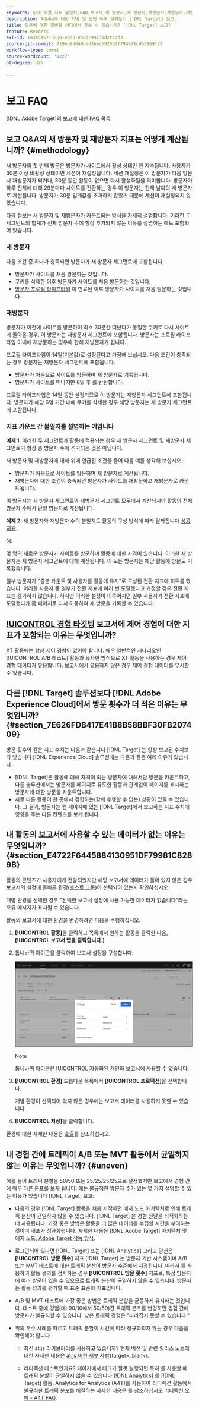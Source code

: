 ```yaml
---
keywords: 문제 해결;지표 불일치;FAQ;보고서;새 방문자;새 방문자;재방문자;재방문자;재방문;새 방문
description: Adobe에 대한 FAQ 및 답변 목록 살펴보기 [!DNL Target] 보고.
title: 질문에 대한 답변을 어디에서 찾을 수 있습니까? [!DNL Target] 보고?
feature: Reports
exl-id: 1a345a67-5050-4bd3-858d-99731d2c1dd3
source-git-commit: 719eb95049dad3bee5925dff794871cd65969f79
workflow-type: tm+mt
source-wordcount: '1227'
ht-degree: 32%

---
```


# 보고 FAQ

[!DNL Adobe Target]의 보고에 대한 FAQ 목록

## 보고 Q&amp;A의 새 방문자 및 재방문자 지표는 어떻게 계산됩니까? {#methodology}

새 방문자의 첫 번째 방문은 방문자가 사이트에서 활성 상태인 한 지속됩니다.
사용자가 30분 이상 비활성 상태이면 세션이 재설정됩니다. 세션 재설정은 이 방문자가 다음 방문 시 재방문자가 되거나, 30분 동안 활동이 없으면 다시 활성화됨을 의미합니다.
방문자가 하루 전체에 대해 29분마다 사이트를 전환하는 경우 이 방문자는 전체 날짜의 새 방문자로 계산됩니다. 방문자가 30분 임계값을 초과하지 않았기 때문에 세션이 재설정되지 않았습니다.

다음 정보는 새 방문자 및 재방문자가 카운트되는 방식을 자세히 설명합니다. 이러한 두 세그먼트의 합계가 전체 방문자 수에 항상 추가되지 않는 이유를 설명하는 예도 포함되어 있습니다.

### 새 방문자

다음 조건 중 하나가 충족되면 방문자가 새 방문자 세그먼트에 포함됩니다.

* 방문자가 사이트를 처음 방문하는 것입니다.
* 쿠키를 삭제한 이후 방문자가 사이트를 처음 방문하는 것입니다.
* [방문자 프로필 라이프타임](/help/main/c-target/c-visitor-profile/visitor-profile-lifetime.md) 이 만료된 이후 방문자가 사이트를 처음 방문하는 것입니다.

### 재방문자

방문자가 이전에 사이트를 방문하여 최소 30분간 떠났다가 동일한 쿠키로 다시 사이트에 돌아온 경우, 이 방문자는 재방문자 세그먼트에 포함됩니다. 방문자는 프로필 라이프타임 이내에 재방문하는 경우에 한해 재방문자가 됩니다.

프로필 라이프타임이 14일(기본값)로 설정된다고 가정해 보십시오. 다음 조건이 충족되는 경우 방문자는 재방문자 세그먼트에 포함됩니다.

* 방문자가 처음으로 사이트를 방문하며 새 방문자로 기록됩니다.
* 방문자가 사이트를 떠나지만 6일 후 를 반환합니다.

프로필 라이프타임은 14일 동안 설정되므로 이 방문자는 재방문자 세그먼트에 포함됩니다. 방문자가 해당 6일 기간 내에 쿠키를 삭제한 경우 해당 방문자는 새 방문자 세그먼트에 포함됩니다.

### 지표 카운트 간 불일치를 설명하는 예입니다

**예제 1**: 이러한 두 세그먼트가 활동에 적용되는 경우 새 방문자 세그먼트 및 재방문자 세그먼트가 항상 총 방문자 수에 추가되는 것은 아닙니다.

새 방문자 및 재방문자에 대해 위에 언급된 조건을 들어 다음 예를 생각해 보십시오.

* 방문자가 처음으로 사이트를 방문하며 새 방문자로 계산됩니다.
* 재방문자에 대한 조건이 충족되면 방문자가 사이트를 재방문하고 재방문자로 카운트됩니다.

이 방문자는 새 방문자 세그먼트와 재방문자 세그먼트 모두에서 계산되지만 활동의 전체 방문자 수에서 단일 방문자로 계산됩니다.

**예제 2**: 새 방문자와 재방문자 수의 불일치도 활동의 구성 방식에 따라 달라집니다 [성공 지표](/help/main/c-activities/r-success-metrics/success-metrics.md).

예:

몇 명의 새로운 방문자가 사이트를 방문하며 활동에 대한 자격이 있습니다. 이러한 새 방문자는 새 방문자 세그먼트에 대해 계산됩니다. 이 모든 방문자는 해당 활동에 방문도 기록했습니다.

일부 방문자가 &quot;증분 카운트 및 사용자를 활동에 유지&quot;로 구성된 전환 지표에 히트를 했습니다. 이러한 사용자 중 일부가 전환 지표에 여러 번 도달했다고 가정할 경우 전환 지표는 증가하지 않습니다. 하지만 이러한 설정이 이루어지면 일부 사용자가 전환 지표에 도달했다가 홈 페이지로 다시 이동하여 새 방문을 기록할 수 있습니다.

## [!UICONTROL 경험 타깃팅](XT) 보고서에 제어 경험에 대한 지표가 포함되는 이유는 무엇입니까?

XT 활동에는 항상 제어 경험이 있어야 합니다. 매우 일반적인 시나리오인 [!UICONTROL A/B 테스트] 활동과 유사한 방식으로 XT 활동을 사용하는 경우 제어 경험 데이터가 유용합니다. 보고서에서 유용하지 않은 경우 제어 경험 데이터를 무시할 수 있습니다.

## 다른 [!DNL Target] 솔루션보다 [!DNL Adobe Experience Cloud]에서 방문 횟수가 더 적은 이유는 무엇입니까? {#section_7E626FDB417E41B8B58BBF30FB207409}

방문 횟수와 같은 지표 수치는 다음과 같습니다 [!DNL Target] 는 항상 보고된 수치보다 낮습니다 [!DNL Experience Cloud] 솔루션에는 다음과 같은 여러 이유가 있습니다.

* [!DNL Target]은 활동에 대해 자격이 되는 방문자에 대해서만 방문을 카운트하고, 다른 솔루션에서는 방문자를 페이지로 유도한 활동과 관계없이 페이지를 표시하는 방문자에 대한 방문을 카운트합니다.
* 서로 다른 활동이 한 곳에서 경합하는(함께 수행할 수 없는) 상황이 있을 수 있습니다. 그 결과, 방문자는 웹 페이지에 있는 [!DNL Target]에서 보고하는 지표 수치에 영향을 주는 다른 컨텐츠를 보게 됩니다.

## 내 활동의 보고서에 사용할 수 있는 데이터가 없는 이유는 무엇입니까? {#section_E4722F6445884130951DF79981C8289B}

활동의 콘텐츠가 사용자에게 전달되었지만 해당 보고서에 데이터가 들어 있지 않은 경우 보고서의 설정에 올바른 환경([호스트 그룹](/help/main/administrating-target/hosts.md))이 선택되어 있는지 확인하십시오.

개발 환경을 선택한 경우 &quot;선택한 보고서 설정에 사용 가능한 데이터가 없습니다&quot;라는 오류 메시지가 표시될 수 있습니다.

활동의 보고서에 대한 환경을 변경하려면 다음을 수행하십시오.

1. **[!UICONTROL 활동]**&#x200B;을 클릭하고 목록에서 원하는 활동을 클릭한 다음, **[!UICONTROL 보고서 탭을 클릭합니다.]**
1. 톱니바퀴 아이콘을 클릭하여 보고서 설정을 구성합니다.

   ![A/B 설정 대화 상자](/help/main/c-reports/c-report-settings/assets/ab_settings_dialog.png)

   >[!NOTE]
   >
   >톱니바퀴 아이콘은 [!UICONTROL 자동화된 개인화](AP) 보고서에 사용할 수 없습니다.

1. **[!UICONTROL 환경]** 드롭다운 목록에서 **[!UICONTROL 프로덕션]**&#x200B;을 선택합니다.

   개발 환경이 선택되어 있지 않은 경우에는 보고서 데이터를 사용하지 못할 수 있습니다.

1. **[!UICONTROL 저장]**&#x200B;을 클릭합니다.

환경에 대한 자세한 내용은 [호출](/help/main/administrating-target/hosts.md#concept_516BB01EBFBD4449AB03940D31AEB66E)를 참조하십시오.

## 내 경험 간에 트래픽이 A/B 또는 MVT 활동에서 균일하지 않는 이유는 무엇입니까? {#uneven}

예를 들어 트래픽 분할을 50/50 또는 25/25/25/25으로 설정했지만 보고에서 경험 간에 매우 다른 분포를 보게 됩니다. 에는 불규칙한 방문자 수가 있는 몇 가지 설명할 수 있는 이유가 있습니다 [!DNL Target] 보고:

* 다음의 경우 [!DNL Target] 활동을 처음 시작하면 에지 노드 아키텍처로 인해 트래픽 분산이 균일하지 않을 수 있습니다. [!DNL Target] 은 경험 전달을 최적화하는 데 사용됩니다. 가장 좋은 방법은 활동을 더 많은 데이터를 수집할 시간을 부여하는 것이며 배포가 정규화됩니다. 자세한 내용은 [!DNL Adobe Target] 아키텍처 및 에지 노드, [Adobe Target 작동 방식](/help/main/c-intro/how-target-works.md).
* 로그인되어 있다면 [!DNL Target] 또는 [!DNL Analytics] 그리고 당신은 **[!UICONTROL 방문 횟수]** 지표 [!DNL Target] 는 방문자 기반 시스템이며 A/B 또는 MVT 테스트에 대한 트래픽 분산이 방문자 수준에서 지정됩니다. 따라서 를 사용하여 활동 결과를 검사하는 경우 **[!UICONTROL 방문 횟수]** 지표로, 특정 방문자에 여러 방문이 있을 수 있으므로 트래픽 분산이 균일하지 않을 수 있습니다. 방문자는 활동 성과를 평가할 때 표준 표준화 지표입니다.
* A/B 및 MVT 테스트에 가장 좋은 방법은 트래픽 분할을 균등하게 유지하는 것입니다. 테스트 중에 경험(예: 90/10에서 50/50)간 트래픽 분포를 변경하면 경험 간에 방문자가 불규칙할 수 있습니다. 낮은 트래픽 경험은 &quot;따라잡지 못할 수 있습니다.&quot;
* 위의 우수 사례를 따르고 트래픽 분할이 시간에 따라 정규화되지 않는 경우 다음을 확인해야 합니다.

   * 최신 at.js 라이브러리를 사용하고 있습니까? 현재 버전 및 관련 릴리스 노트에 대한 자세한 내용은 [at.js 버전 세부 사항](https://developer.adobe.com/target/implement/client-side/atjs/target-atjs-versions/){target=_blank}.

   * 리디렉션 테스트인가요? 페이지에서 태그가 잘못 실행되면 특히 를 사용할 때 트래픽 분할이 균일하지 않을 수 있습니다 [!DNL Analytics] 를 [!DNL Target] 활동. Analytics for Analytics (A4T)를 사용하여 리디렉션 활동에서 불규칙한 트래픽 분포를 해결하는 자세한 내용은 를 참조하십시오 [리디렉션 오퍼 - A4T FAQ](/help/main/c-integrating-target-with-mac/a4t/r-a4t-faq/a4t-faq-redirect-offers.md).
